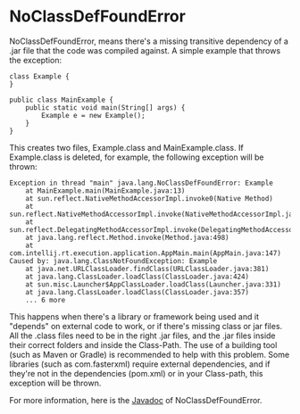 # NoClassDefFoundError

NoClassDefFoundError, means there's a missing transitive dependency of a .jar file that the code was compiled against. A simple example that throws the exception:

    class Example {
    }

    public class MainExample {
        public static void main(String[] args) {
            Example e = new Example();
        }
    }

This creates two files, Example.class and MainExample.class. If Example.class is deleted, for example, the following exception will be thrown:

```
Exception in thread "main" java.lang.NoClassDefFoundError: Example
	at MainExample.main(MainExample.java:13)
	at sun.reflect.NativeMethodAccessorImpl.invoke0(Native Method)
	at sun.reflect.NativeMethodAccessorImpl.invoke(NativeMethodAccessorImpl.java:62)
	at sun.reflect.DelegatingMethodAccessorImpl.invoke(DelegatingMethodAccessorImpl.java:43)
	at java.lang.reflect.Method.invoke(Method.java:498)
	at com.intellij.rt.execution.application.AppMain.main(AppMain.java:147)
Caused by: java.lang.ClassNotFoundException: Example
	at java.net.URLClassLoader.findClass(URLClassLoader.java:381)
	at java.lang.ClassLoader.loadClass(ClassLoader.java:424)
	at sun.misc.Launcher$AppClassLoader.loadClass(Launcher.java:331)
	at java.lang.ClassLoader.loadClass(ClassLoader.java:357)
	... 6 more
```

This happens when there's a library or framework being used and it "depends" on external code to work, or if there's missing class or jar files. All the .class files need to be in the right .jar files, and the .jar files inside their correct folders and inside the Class-Path. The use of a building tool (such as Maven or Gradle) is recommended to help with this problem. Some libraries (such as com.fasterxml) require external dependencies, and if they're not in the dependencies (pom.xml) or in your Class-path, this exception will be thrown.

For more information, here is the [Javadoc](https://docs.oracle.com/javase/7/docs/api/java/lang/NoClassDefFoundError.html) of NoClassDefFoundError.
